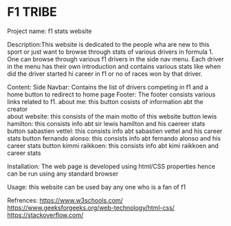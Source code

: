 # F1 TRIBE

Project name: f1 stats website


Description:This website is dedicated to the people wha are new to this sport or just want to browse through stats of various drivers in formula 1. One can browse through various f1 drivers in the side nav menu. Each driver in the menu has their own introduction and contains various stats like when did the driver started hi career in f1 or no of races won by that driver.


Content:
Side Navbar: Contains the list of drivers competing in f1 and a home button to redirect to home page
Footer: The footer consists various links related to f1.
about me: this button cosists of information abt the creator\
about website: this consists of the main motto of this website
button lewis hamilton: this consists info abt sir lewis hamilton and his caereer stats 
button sabastien vettel: this consists info abt sabastien vettel and his career stats
button fernando alonso: this consists info abt fernando alonso and his career stats
button kimmi raikkoen: this consists info abt kimi raikkoen and career stats



Installation: The web page is developed using html/CSS properties hence can be run using any standard  browser


Usage: this website can be used bay any one who is a fan of f1


Refrences: https://www.w3schools.com/
           https://www.geeksforgeeks.org/web-technology/html-css/
           https://stackoverflow.com/
